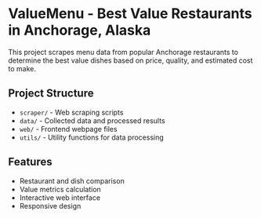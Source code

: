# ValueMenu - Best Value Restaurants in Anchorage, Alaska

This project scrapes menu data from popular Anchorage restaurants to determine the best value dishes based on price, quality, and estimated cost to make.

## Project Structure
- `scraper/` - Web scraping scripts
- `data/` - Collected data and processed results
- `web/` - Frontend webpage files
- `utils/` - Utility functions for data processing

## Features
- Restaurant and dish comparison
- Value metrics calculation
- Interactive web interface
- Responsive design
